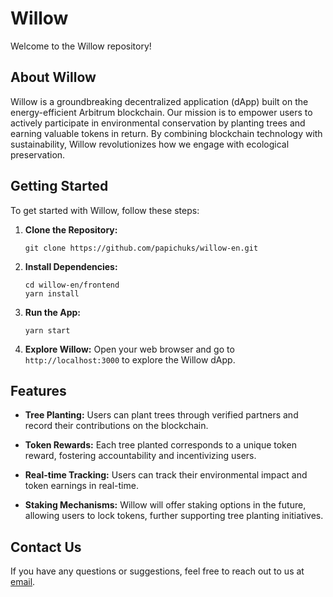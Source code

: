 # Willow

Welcome to the Willow repository! 

## About Willow

Willow is a groundbreaking decentralized application (dApp) built on the energy-efficient Arbitrum blockchain. Our mission is to empower users to actively participate in environmental conservation by planting trees and earning valuable tokens in return. By combining blockchain technology with sustainability, Willow revolutionizes how we engage with ecological preservation.

## Getting Started

To get started with Willow, follow these steps:

1. **Clone the Repository:**
   ```
   git clone https://github.com/papichuks/willow-en.git
   ```

2. **Install Dependencies:**
   ```
   cd willow-en/frontend
   yarn install
   ```

3. **Run the App:**
   ```
   yarn start
   ```

4. **Explore Willow:**
   Open your web browser and go to `http://localhost:3000` to explore the Willow dApp.

## Features

- **Tree Planting:** Users can plant trees through verified partners and record their contributions on the blockchain.

- **Token Rewards:** Each tree planted corresponds to a unique token reward, fostering accountability and incentivizing users.

- **Real-time Tracking:** Users can track their environmental impact and token earnings in real-time.

- **Staking Mechanisms:** Willow will offer staking options in the future, allowing users to lock tokens, further supporting tree planting initiatives.

## Contact Us

If you have any questions or suggestions, feel free to reach out to us at [email](mailto:chuksdav4@gmail.com).
